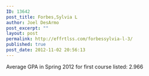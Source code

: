 ```yaml
---
ID: 13642
post_title: Forbes,Sylvia L
author: Joel DesArmo
post_excerpt: ""
layout: post
permalink: http://effrtlss.com/forbessylvia-l-3/
published: true
post_date: 2012-11-02 20:56:13
---
```

<p>Average GPA in Spring 2012 for first course listed: 2.966</p>